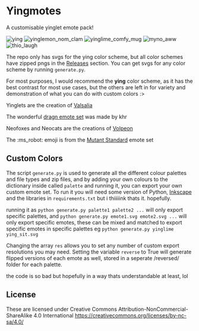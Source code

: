 # Yingmotes
A customisable yinglet emote pack!

![ying](https://github.com/Mynotaurus/Yingmotes/assets/46263022/5b599ff6-df27-4fc4-9fa8-b640258e48e1) ![yinglemon_nom_clam](https://github.com/Mynotaurus/Yingmotes/assets/46263022/16aa4413-5f39-489a-98fb-dc655d87a53d) ![yinglime_comfy_mug](https://github.com/Mynotaurus/Yingmotes/assets/46263022/dece219b-99c1-4f07-8e90-2d8eca13cbc6) ![myno_aww](https://github.com/Mynotaurus/Yingmotes/assets/46263022/3c94f6cd-22f9-4e09-9371-2e7a5a384139) ![thio_laugh](https://github.com/Mynotaurus/Yingmotes/assets/46263022/2f8c55ea-5e85-4a0d-a714-43d5d253d5e7)


The repo only has svgs for the ying color scheme, but all color schemes have zipped pngs in the [Releases](https://github.com/Mynotaurus/Yingmotes/releases) section. You can get svgs for any color scheme by running `generate.py`.

For most purposes, I would recommend the **ying** color scheme, as it has the best contrast for most use cases, but the others are left in for variety and demonstration of what you can do with custom colors :>

Yinglets are the creation of [Valsalia](https://www.valsalia.com/)

The wonderful [dragn emote set](https://github.com/chr-1x/dragn-emoji) was made by khr

Neofoxes and Neocats are the creations of [Volpeon](https://volpeon.ink/emojis/)

The :ms_robot: emoji is from the [Mutant Standard](https://mutant.tech/) emote set

## Custom Colors
The script `generate.py` is used to generate all the different colour palettes and file types and zip files, and by adding your own colours to the dictionary inside called `palette` and running it, you can export your own custom emote set. To run it you will need some version of Python, [Inkscape](https://inkscape.org/) and the libraries in `requirements.txt` but i thiiiiink thats it. hopefully.

running it as `python generate.py palette1 palette2 ...` will only export specific palettes, and `python generate.py emote1.svg emote2.svg ...` will only export specific emotes, these can be mixed and matched to export specific emotes in specific palettes eg `python generate.py yinglime ying_sit.svg`

Changing the array `res` allows you to set any number of custom export resolutions you may need.
Setting the variable `reverse` to True will generate flipped versions of each emote as well, stored in a seperate /reversed/ folder for each palette.

the code is so bad but hopefully in a way thats understandable at least, lol
## License
These are licensed under Creative Commons Attribution-NonCommercial-ShareAlike 4.0 International https://creativecommons.org/licenses/by-nc-sa/4.0/
